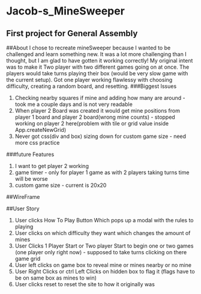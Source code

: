 # Jacob-s_MineSweeper
First project for General Assembly
---
##About
 I chose to recreate mineSweeper because I wanted to be challenged and learn something new. It was a lot more challenging than I thought, but I am glad to have gotten it working correctly! My original intent was to make it Two player with two different games going on at once. The players would take turns playing their box (would be very slow game with the current setup). Got one player working flawlessy with choosing difficulty, creating a random board, and resetting.
 ###Biggest Issues
  1. Checking nearby squares if mine and adding how many are around - took me a couple days and is not very readable
  2. When player 2 Board was created it would get mine positions from player 1 board and player 2 board(wrong mine counts) - stopped working on player 2 here(problem with tile or grid value inside App.createNewGrid)
  3. Never got css(div and box) sizing down for custom game size - need more css practice

###future Features
  1. I want to get player 2 working
  2. game timer - only for player 1 game as with 2 players taking turns time will be worse
  3. custom game size - current is 20x20



##WireFrame



##User Story
1. User clicks How To Play Button Which pops up a modal with the rules to playing
2. User clicks on which difficulty they want which changes the amount of mines
3. User Clicks 1 Player Start or Two player Start to begin one or two games (one player only right now) - supposed to take turns clicking on there game grid
4. User left clicks on game box to reveal mine or mines nearby or no mine
5. User Right Clicks or ctrl Left Clicks on hidden box to flag it (flags have to be on same box as mines to win)
6. User clicks reset to reset the site to how it originally was
